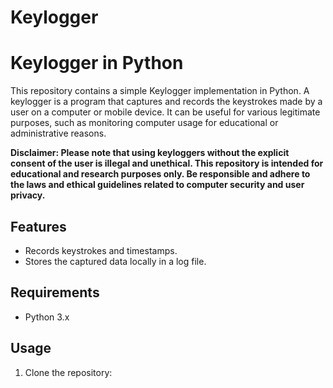 # Keylogger
# Keylogger in Python

This repository contains a simple Keylogger implementation in Python. A keylogger is a program that captures and records the keystrokes made by a user on a computer or mobile device. It can be useful for various legitimate purposes, such as monitoring computer usage for educational or administrative reasons.

**Disclaimer: Please note that using keyloggers without the explicit consent of the user is illegal and unethical. This repository is intended for educational and research purposes only. Be responsible and adhere to the laws and ethical guidelines related to computer security and user privacy.**

## Features
- Records keystrokes and timestamps.
- Stores the captured data locally in a log file.

## Requirements
- Python 3.x

## Usage
1. Clone the repository:
